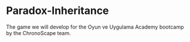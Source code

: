 # Paradox-Inheritance
The game we will develop for the Oyun ve Uygulama Academy bootcamp by the ChronoScape team.
